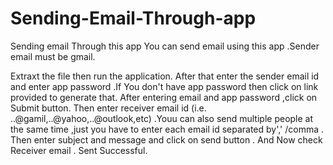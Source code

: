 # Sending-Email-Through-app
Sending email Through this app
You can send email using this app .Sender email must be gmail.

Extraxt the file then run the application.
After that enter the sender email id and enter app password .If You don't have app password then click on link provided to generate that.
After entering email and app password ,click on Submit button.
Then enter receiver email id (i.e. ..@gamil,..@yahoo,..@outlook,etc) .Youu can also send multiple people at the same time ,just you have to enter each email id separated by',' /comma .
Then enter subject and message and click on send button .
And Now check Receiver email .
Sent Successful.

